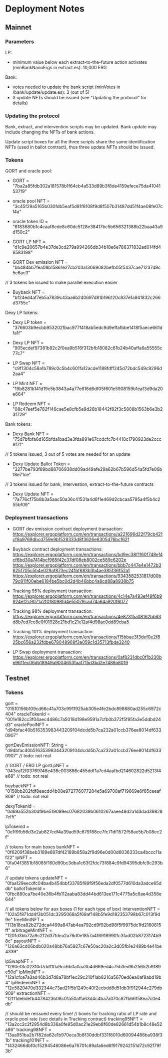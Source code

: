 # Deployment Notes

## Mainnet

### Parameters

LP: 

* minimum value below each extract-to-the-future action activates (minBankNanoErgs in extract.es): 10,000 ERG

Bank:

* votes needed to update the bank script (minVotes in /bank/update/update.es): 3 (out of 5)
* 3 update NFTs should be issued (see "Updating the protocol" for details)


### Updating the protocol

Bank, extract, and intervention scripts may be updated. Bank update may include changing the NFTs of bank actions.

Update script boxes for all the three scripts share the same identification NFTs (used in ballot contract), thus three
update NFTs should be issued.

### Tokens

GORT and oracle pool:

* GORT = "7ba2a85fdb302a181578b1f64cb4a533d89b3f8de4159efece75da41041537f9"
* oracle pool NFT = "3c45f29a5165b030fdb5eaf5d81f8108f9d8f507b31487dd51f4ae08fe07cf4a"
* oracle token ID = "6183680b1c4caaf8ede8c60dc5128e38417bc5b656321388b22baa43a9d150c2"

* GORT LP NFT = "d1c9e20657b4e37de3cd279a994266db34b18e6e786371832ad014fd46583198"

* GORT Dev emission NFT = "bb484bb7fea08b15861e27cb203a13069082befb05f5437cae71237d9c5c6ac3"

// 3 tokens be issued to make parallel execution easier
* Buyback NFT = "bf24ed4af7eb5a7839c43aa6b240697d81b196120c837e1a941832c266d3755c"

Dexy LP tokens:

* Dexy LP token = "376603b9ecbb953202fbac977f418ab5edc9d9effafbbe1418f5aece661dfa1f"

* Dexy LP NFT = "905ecdef97381b92c2f0ea9b516f312bfb18082c61b24b40affa6a55555c77c7"

* LP Swap NFT = "c9f1304c58a1b789c0c5b4c601fa12acde1188fdff245d72bdc549c9296d2aa4"

* LP Mint NFT = "19b8281b141d19c5b3843a4a77e616d6df05f601e5908159b1eaf3d9da20e664"

* LP Redeem NFT = "08c47eef5e782f146cae5e8cfb5e9d26b18442f82f3c5808b1563b6e3b23f729"

Bank tokens: 

* Dexy Bank NFT = "75d7bfbfa6d165bfda1bad3e3fda891e67ccdcfc7b4410c1790923de2ccc9f7f"

// 5 tokens issued, 3 out of 5 votes are needed for an update
* Dexy Update Ballot Token = "3277be793f89bd88706938dd09ad49afe29a62b67b596d54a5fd7e06bf8e71ce"

// 3 tokens issued for bank, intervestion, extract-to-the-future contracts
* Dexy Update NFT = "7a776cf75b8b3a5aac50a36c41531a4d6f1e469d2cbcaa5795a4f5b4c255bf09"



### Deployment transactions

* GORT dev emission contract deployment transaction:
https://explorer.ergoplatform.com/en/transactions/a221696d22f79cb421cf9a9769dbcd759e9b1528333d8f3626e6305d76bc162f

* Buyback contract deployment transactions:
https://explorer.ergoplatform.com/en/transactions/bd9ec38f1f60f748ef4cf6bd30a7414bcf985f42c37df08eb8002ce589c6202e
https://explorer.ergoplatform.com/en/transactions/bbb7c447e4e1472b3625f705c5b4e029af873ec241bf683b3b4ae385f36f52a1
https://explorer.ergoplatform.com/en/transactions/9343582531817d00b79c811f00ebe6184be5bc0d2d4b46bbc4a8cd88a8938b75

* Tracking 95% deployment transaction:
https://explorer.ergoplatform.com/en/transactions/4c14e7a493ef49f6b9924ef2c9071a2f018098fd4e55079cad74a64a920f6077

* Tracking 98% deployment transaction:
https://explorer.ergoplatform.com/en/transactions/4e87315a08162bb63d8b7cd7cc8e0f01928c21bd1c21e12af4d98ac0dd89cba5

* Tracking 101% deployment transaction:
https://explorer.ergoplatform.com/en/transactions/f15bbae3f3def0e2f825bc656a232fdbe678048969f3a059c1d35713fbde3240

* LP Swap deployment transaction:
https://explorer.ergoplatform.com/en/transactions/0af8231dbc0f1b230be9611ec06db18949a9004653faa1715d3bd2e7489a8019

## Testnet

### Tokens

gort = "01510156b109cd66c41a703c9911925ab305e4fe2bdc898680ad255c6972c404"
oracleTokenId = "001e182cc3f04aec4486c7a5018d198e9591a7cfb0b372f5f95fa3e5ddbd24d3"
oraclePoolNFT = "d94bfac40b516353983443209104dcdd5b7ca232a01ccb376ee8014df6330907"

gortDevEmissionNFT: String = "d94bfac40b516353983443209104dcdd5b7ca232a01ccb376ee8014df6330907" // todo: not real

// GORT / ERG LP
gortLpNFT = "043ea12f03769748e436c003886c455ddf1a7cd4aafbd214602822d5213f4e68" // todo: not real

buybackNFT = "0158bb202fdf8eacdd4b08e972776077284e5a69708af719669e6f65ceeaf809" // todo: not real

dexyTokenId = "0d69a552b30df9be519099ec07682039b0610267aaee48d2a1d3dad398287ef5"

lpTokenId = "0e1f9fb56d3e2ab827cdf4a39ad59c679188ce7fc71df1572f58ae5b7b08ec2f"

// tokens for main boxes
bankNFT = "0f6209f38beb3189e897df42189b858a2f9d96e0d00d6036333ca4bccc11af22"
lpNFT = "0fa04f3851b18085f160d90bc3dba1c63f2fdc73f884c9fd94395dbfc9c293b6"

// update tokens
updateNFT = "0faa129eecdfc04ba4b454bbf33785f89f9f56eda2df0577d610da3adce65ddb"
ballotTokenId = "0fbc880ca7be40e36b4fb112aaba83dd44bd613ee171c4775a5c6ae4d358e644"

// all tokens below for aux boxes (1 for each type of box)
interventionNFT = "102a5f871dd4f3b051dc3295068a5f69af148b5fe9d182353798b67c013f9d9e"
freeMintNFT = "113b18ca82b272dca4499a847ab4ea792cd9f92bd98f5f9975dc1fd2160615ff"
arbitrageMintNFT = "1201d3bb72a9c212d37fdea2a76d0e1857a4f69189901c3fad02b8723174b98c"
payoutNFT = "126a63cd06bdb020a48bb76a5927c67e50ac20a2c3d05fb1e2489b4e41be4339"

lpSwapNFT = "1290ef3c02310d7dd110a9cc6b0a0aa3b4d669ed4c75b3ed9b25652b9189e50d"
lpMintNFT = "12a1cfce7a3ad46b3d7d8a78bf1ec29c210f1ab8216a5670ed6ea0af8abd19b4"
lpRedeemNFT = "12e5820470d332344c73ad21f5b1249c40f2ecbdd8d51db3f912944c279db909"
extractionNFT = "12f11de6defb4478423b08c01a50affa63d4c4ba7a070c87fb66f58ea7c0e4db"

// should be reissued every time!
// boxes for tracking ratio of LP rate and oracle pool rate (see details in Tracking contract)
tracking95NFT = "13a2cc2c2f2954d8b336a0fe95d0ac21e29eb8f60de82661d54b1b8c48e52a86"
tracking98NFT = "13aa951ba2b7f82da62e1b970eca3b8f30ddbf331f8010d60094488ba938f31b"
tracking101NFT = "1432466dbf0c15294546086e6a76701c89a1a6ed6f9179242151d72c92f79f3b"